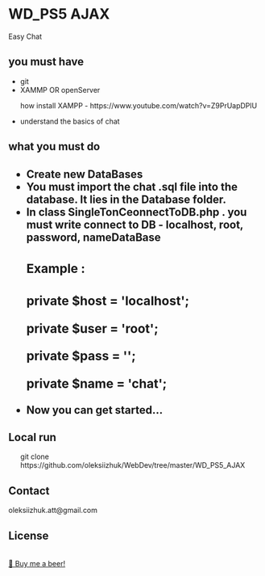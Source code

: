 <h1>WD_PS5 AJAX</h1>
Easy Chat

<h2>you must have</h2>
<ul>
	<li>git</li>
	<li>XAMMP OR openServer
		<p>how install XAMPP - https://www.youtube.com/watch?v=Z9PrUapDPlU</p>
	</li>
	<li>understand the basics of chat</li>
</ul>

<h2>what you must do<h2>
 <ul>
    <li>
        Create new DataBases 
    </li>
    <li>
        You must import the chat .sql file into the database. 
        It lies in the Database folder.
    </li>
    <li>
        In class SingleTonCeonnectToDB.php . you must write connect to DB - localhost, root, password, nameDataBase
        <h3>Example :<h3>
        <p>private $host = 'localhost';</p>
        <p>private $user = 'root';</p>
        <p>private $pass = '';</p>
        <p>private $name = 'chat';</p>
    </li>  
    <li>
        Now you can get started...
    </li>    
 </ul>
<h2>Local run</h2>
<ul>
	<l1>git clone https://github.com/oleksiizhuk/WebDev/tree/master/WD_PS5_AJAX </l1>
</ul>



<h2>Contact</h2>
oleksiizhuk.att@gmail.com

<h2>License</h2>
</br>
<a href="https://www.privat24.ua/">🍺 Buy me a beer!</a>